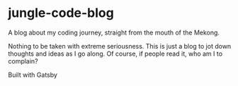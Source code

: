# jungle-code-blog
A blog about my coding journey, straight from the mouth of the Mekong.

Nothing to be taken with extreme seriousness. This is just a blog to jot down thoughts and ideas as I go along. Of course, if people read it, who am I to complain?

Built with Gatsby
